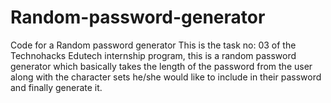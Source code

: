 # Random-password-generator
Code for a Random password generator 
This is the task no: 03 of the Technohacks Edutech internship program, this is a random password generator which basically takes the length of the password from the user along with the character sets he/she would like to include in their password and finally generate it.
